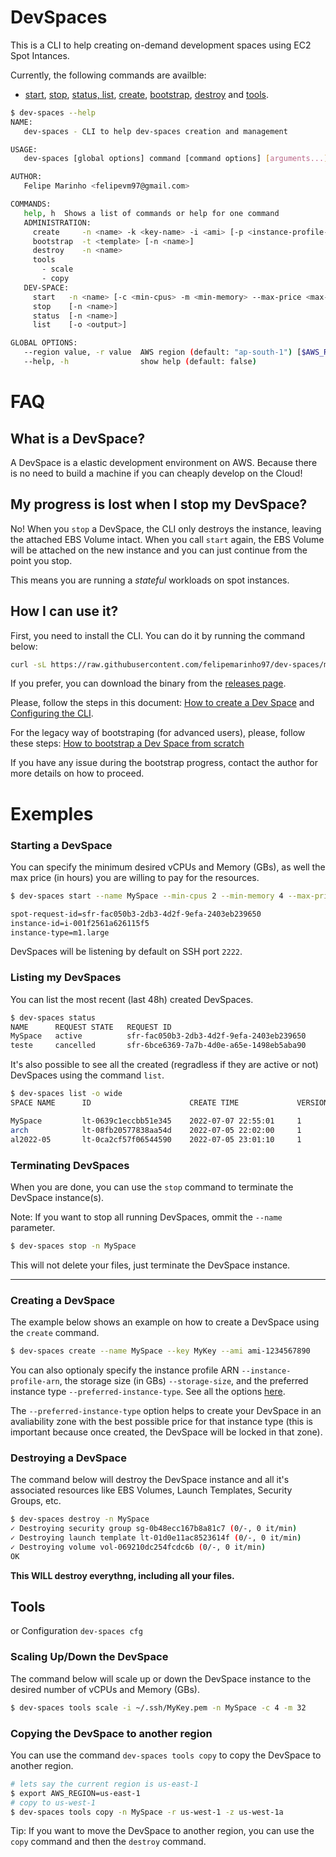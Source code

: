 # DevSpaces

This is a CLI to help creating on-demand development spaces using EC2 Spot Intances.

Currently, the following commands are availble:
* [start](#starting-a-devspace), [stop](#terminating-devspaces), [status, list](#listing-my-devspaces), [create](#creating-a-devspace), [bootstrap](BOOTSTRAPPING.md), [destroy](#destroying-a-devspace) and [tools](#configuration).


```bash
$ dev-spaces --help
NAME:
   dev-spaces - CLI to help dev-spaces creation and management

USAGE:
   dev-spaces [global options] command [command options] [arguments...]

AUTHOR:
   Felipe Marinho <felipevm97@gmail.com>

COMMANDS:
   help, h  Shows a list of commands or help for one command
   ADMINISTRATION:
     create     -n <name> -k <key-name> -i <ami> [-p <instance-profile-arn> -s <storage-size> -t <prefered-instance-type>]
     bootstrap  -t <template> [-n <name>]
     destroy    -n <name>
     tools
       - scale
       - copy
   DEV-SPACE:
     start   -n <name> [-c <min-cpus> -m <min-memory> --max-price <max-price> -t <timeout>]
     stop    [-n <name>]
     status  [-n <name>]
     list    [-o <output>]

GLOBAL OPTIONS:
   --region value, -r value  AWS region (default: "ap-south-1") [$AWS_REGION]
   --help, -h                show help (default: false)
```

# FAQ

## What is a DevSpace?
A DevSpace is a elastic development environment on AWS. Because there is no need to build a machine if you can cheaply develop on the Cloud!


## My progress is lost when I stop my DevSpace?

No! When you `stop` a DevSpace, the CLI only destroys the instance, leaving the attached EBS Volume intact.
When you call `start` again, the EBS Volume will be attached on the new instance and you can just continue from the point you stop.

This means you are running a _stateful_ workloads on spot instances.

## How I can use it?

First, you need to install the CLI. You can do it by running the command below:

```bash
curl -sL https://raw.githubusercontent.com/felipemarinho97/dev-spaces/master/install.sh | bash
```

If you prefer, you can download the binary from the [releases page](https://github.com/felipemarinho97/dev-spaces/releases).

Please, follow the steps in this document: [How to create a Dev Space](CREATING.md) and [Configuring the CLI](CONFIGURATION.md).

For the legacy way of bootstraping (for advanced users), please, follow these steps: [How to bootstrap a Dev Space from scratch](BOOTSTRAPPING.md)

If you have any issue during the bootstrap progress, contact the author for more details on how to proceed.

# Exemples
### Starting a DevSpace

You can specify the minimum desired vCPUs and Memory (GBs), as well the max price (in hours) you are willing to pay for the resources.

```bash
$ dev-spaces start --name MySpace --min-cpus 2 --min-memory 4 --max-price 0.05

spot-request-id=sfr-fac050b3-2db3-4d2f-9efa-2403eb239650
instance-id=i-001f2561a626115f5
instance-type=m1.large
```

DevSpaces will be listening by default on SSH port `2222`.

### Listing my DevSpaces

You can list the most recent (last 48h) created DevSpaces.

```bash
$ dev-spaces status                                       
NAME      REQUEST STATE   REQUEST ID                                      CREATE TIME             STATUS    
MySpace   active          sfr-fac050b3-2db3-4d2f-9efa-2403eb239650        2022-02-13T14:37:30Z    fulfilled
teste     cancelled       sfr-6bce6369-7a7b-4d0e-a65e-1498eb5aba90        2022-02-13T13:48:13Z
```

It's also possible to see all the created (regradless if they are active or not) DevSpaces using the command `list`.

```bash
$ dev-spaces list -o wide
SPACE NAME      ID                      CREATE TIME             VERSION   [...]   PUBLIC IP

MySpace         lt-0639c1eccbb51e345    2022-07-07 22:55:01     1         [...]   52.23.206.106
arch            lt-08fb20577838aa54d    2022-07-05 22:02:00     1         [...]   52.91.16.131
al2022-05       lt-0ca2cf57f06544590    2022-07-05 23:01:10     1         [...]   -
```

### Terminating DevSpaces

When you are done, you can use the `stop` command to terminate the DevSpace instance(s).

Note: If you want to stop all running DevSpaces, ommit the `--name` parameter.

```bash
$ dev-spaces stop -n MySpace
```

This will not delete your files, just terminate the DevSpace instance.

---

### Creating a DevSpace

The example below shows an example on how to create a DevSpace using the `create` command.

```bash
$ dev-spaces create --name MySpace --key MyKey --ami ami-1234567890
```

You can also optionaly specify the instance profile ARN `--instance-profile-arn`, the storage size (in GBs) `--storage-size`, and the preferred instance type `--preferred-instance-type`. See all the options [here](CREATING.md#command-parameters).

The `--preferred-instance-type` option helps to create your DevSpace in an avaliability zone with the best possible price for that instance type (this is important because once created, the DevSpace will be locked in that zone).

### Destroying a DevSpace

The command below will destroy the DevSpace instance and all it's associated resources like EBS Volumes, Launch Templates, Security Groups, etc.

```bash  
$ dev-spaces destroy -n MySpace
✓ Destroying security group sg-0b48ecc167b8a81c7 (0/-, 0 it/min) 
✓ Destroying launch template lt-01d0e11ac8523614f (0/-, 0 it/min) 
✓ Destroying volume vol-069210dc254fcdc6b (0/-, 0 it/min)
OK  
```
**This WILL destroy everythng, including all your files.**


## Tools
or Configuration `dev-spaces cfg`

### Scaling Up/Down the DevSpace

The command below will scale up or down the DevSpace instance to the desired number of vCPUs and Memory (GBs).

```bash
$ dev-spaces tools scale -i ~/.ssh/MyKey.pem -n MySpace -c 4 -m 32
```

### Copying the DevSpace to another region

You can use the command `dev-spaces tools copy` to copy the DevSpace to another region.

```bash
# lets say the current region is us-east-1
$ export AWS_REGION=us-east-1
# copy to us-west-1
$ dev-spaces tools copy -n MySpace -r us-west-1 -z us-west-1a
```

Tip: If you want to move the DevSpace to another region, you can use the `copy` command and then the `destroy` command.

